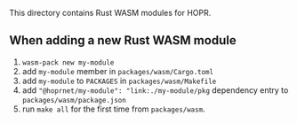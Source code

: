 This directory contains Rust WASM modules for HOPR.

## When adding a new Rust WASM module
1) `wasm-pack new my-module`
2) add `my-module` member in `packages/wasm/Cargo.toml`
3) add `my-module` to `PACKAGES` in `packages/wasm/Makefile`
4) add `"@hoprnet/my-module": "link:./my-module/pkg` dependency entry to `packages/wasm/package.json`
5) run `make all` for the first time from `packages/wasm`.